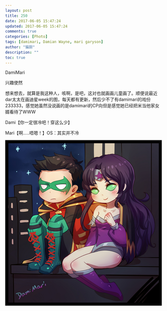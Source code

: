 ```yaml
---
layout: post
title: 250
date: 2017-06-05 15:47:24
updated: 2017-06-05 15:47:24
comments: true
categories: [Photo]
tags: [damimari, Damian Wayne, mari garyson]
author: "猫厨"
description: ""
toc: true
---
```


<p>DamiMari</p> 
<p>兴趣使然</p> 
<p>想来想去，就算是我这种人，咳啊，是吧，这对也就画画儿童画了。顺便说最近dar太太在画迪星week的图，每天都有更新，然后少不了有damimari的戏份233333，感觉她虽然没说画的是damimari的CP向但是感觉她已经把米当他家女婿看待了WWW<br /></p> 
<p>Dami【你一定很冷吧！穿这么少】</p> 
<p>Mari【啊.....唔嗯！】OS：其实并不冷</p>

![](https://raw.githubusercontent.com/alicewish/meowchain247/master/img_cVZNdzJtQk9JV2ROVjdKRGptb3pSdWU0MDluME1BY2JrR1NjNU1OQlpYWHBaUmtWWEJ1UFp3PT0.jpg)